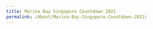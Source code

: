 ```yaml
---
title: Marina Bay Singapore Countdown 2021
permalink: /About/Marina-Bay-Singapore-Countdown-2021/
---
```

